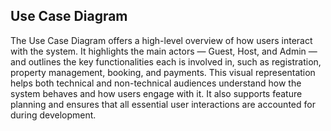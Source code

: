 ## Use Case Diagram
The Use Case Diagram offers a high-level overview of how users interact with the system. It highlights the main actors — Guest, Host, and Admin — and outlines the key functionalities each is involved in, such as registration, property management, booking, and payments. This visual representation helps both technical and non-technical audiences understand how the system behaves and how users engage with it. It also supports feature planning and ensures that all essential user interactions are accounted for during development.
